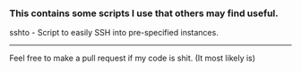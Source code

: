 ### This contains some scripts I use that others may find useful.

sshto - Script to easily SSH into pre-specified instances.

---
Feel free to make a pull request if my code is shit. (It most likely is)
